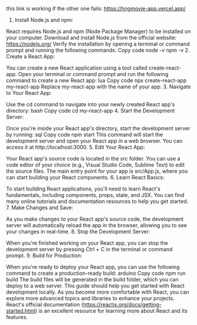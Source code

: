 this link is working if the other one fails:  https://hngmovie-app.vercel.app/



1. Install Node.js and npm:

React requires Node.js and npm (Node Package Manager) to be installed on your computer.
Download and install Node.js from the official website: https://nodejs.org/
Verify the installation by opening a terminal or command prompt and running the following commands:
Copy code
node -v
npm -v
2. Create a React App:

You can create a new React application using a tool called create-react-app. Open your terminal or command prompt and run the following command to create a new React app:
lua
Copy code
npx create-react-app my-react-app
Replace my-react-app with the name of your app.
3. Navigate to Your React App:

Use the cd command to navigate into your newly created React app's directory:
bash
Copy code
cd my-react-app
4. Start the Development Server:

Once you're inside your React app's directory, start the development server by running:
sql
Copy code
npm start
This command will start the development server and open your React app in a web browser. You can access it at http://localhost:3000.
5. Edit Your React App:

Your React app's source code is located in the src folder. You can use a code editor of your choice (e.g., Visual Studio Code, Sublime Text) to edit the source files.
The main entry point for your app is src/App.js, where you can start building your React components.
6. Learn React Basics:

To start building React applications, you'll need to learn React's fundamentals, including components, props, state, and JSX. You can find many online tutorials and documentation resources to help you get started.
7. Make Changes and Save:

As you make changes to your React app's source code, the development server will automatically reload the app in the browser, allowing you to see your changes in real-time.
8. Stop the Development Server:

When you're finished working on your React app, you can stop the development server by pressing Ctrl + C in the terminal or command prompt.
9. Build for Production:

When you're ready to deploy your React app, you can use the following command to create a production-ready build:
arduino
Copy code
npm run build
The build files will be generated in the build folder, which you can deploy to a web server.
This guide should help you get started with React development locally. As you become more comfortable with React, you can explore more advanced topics and libraries to enhance your projects. React's official documentation (https://reactjs.org/docs/getting-started.html) is an excellent resource for learning more about React and its features.
